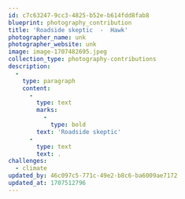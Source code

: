 ```yaml
---
id: c7c63247-9cc3-4825-b52e-b614fdd8fab8
blueprint: photography_contribution
title: 'Roadside skeptic  -  Hawk'
photographer_name: unk
photographer_website: unk
image: image-1707482695.jpeg
collection_type: photography-contributions
description:
  -
    type: paragraph
    content:
      -
        type: text
        marks:
          -
            type: bold
        text: 'Roadside skeptic'
      -
        type: text
        text: .
challenges:
  - climate
updated_by: 46c097c5-771c-49e2-b8c6-ba6009ae7172
updated_at: 1707512796
---
```

